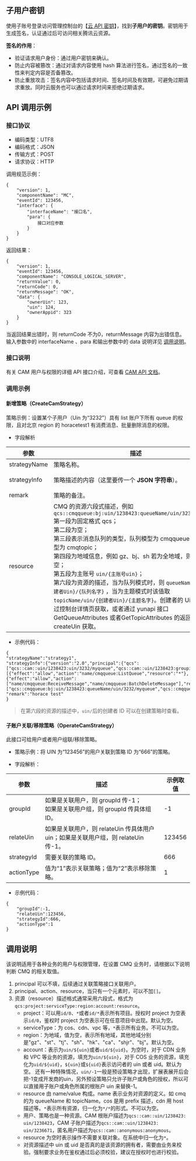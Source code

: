 ## 子用户密钥
使用子账号登录访问管理控制台的【[云 API 密钥](https://console.cloud.tencent.com/capi)】，找到**子用户的密钥**。密钥用于生成签名，认证通过后可访问相关腾讯云资源。

**签名的作用**：
- 验证请求用户身份：通过用户密钥来确认。
- 防止内容被篡改：通过对请求内容使用 hash 算法进行签名，通过签名的一致性来判定内容是否备篡改。
- 防止重放攻击：签名内容中包括请求时间、签名时间及有效期，可避免过期请求重放。同时云服务也可以通过请求时间来拒绝过期请求。


## API 调用示例
### 接口协议
- 编码类型：UTF8
- 编码格式：JSON
- 传输方式：POST
- 请求协议：HTTP

调用规范示例：
```
{
	"version": 1,
	"componentName": "MC",
	"eventId": 123456,
	"interface": {
		"interfaceName": "接口名",
		"para": {
			接口对应参数
		}
	}
}
```

返回结果：
```
{
	"version": 1,
	"eventId": 123456,
	"componentName": "CONSOLE_LOGICAL_SERVER",
	"returnValue": 0,
	"returnCode": 0,
	"returnMessage": "OK",
	"data": {
		"ownerUin": 123,
		"uin": 124,
		"ownerAppid": 323
	}
}
```
当返回结果出错时，则 returnCode 不为0，returnMessage 内容为出错信息。
输入参数中的 interfaceName 、para 和输出参数中的 data 说明详见 [调用说明](#调用说明)。

### 接口说明
有关 CAM 用户与权限的详细 API 接口介绍，可查看 [ CAM API 文档](https://intl.cloud.tencent.com/document/product/598/32222)。

### 调用示例
#### 新增策略（CreateCamStrategy）
策略示例：设置某个子用户（Uin 为“3232”）具有 list 账户下所有 queue 的权限，且对北京 region 的 horacetest1 有消费消息、批量删除消息的权限。

- 字段解析

| 参数 | 描述 | 示例取值 |
|---------|---------|---------|
| strategyName | 策略名称。 | strategy1 |
| strategyInfo | 策略描述的内容（这里要传一个 **JSON 字符串**）。 | 见 [示例代码](#示例代码1) |
| remark | 策略的备注。 | hello test |
| resource | CMQ 的资源六段式描述，例如`qcs::cmqqueue:bj:uin/1238423:queueName/uin/3232/myqueue`<br>第一段为固定格式 qcs；<br>第二段为空；<br>第三段表示消息队列的类型，队列模型为 cmqqueue，主题模型为 cmqtopic；<br>第四段为地域信息，例如 gz、bj、sh 若为全地域，则设置为空；<br>第五段为主账号 `uin/{主账号uin}`；<br>第六段为资源的描述，当为队列模式时，则 `queueName/uin/{创建者Uin}/{队列名字}` ，当为主题模式时该值取 `topicName/uin/{创建者Uin}/{主题名字}`。创建者的 Uin 可以通过控制台详情页获取，或者通过 yunapi 接口 GetQueueAttributes 或者GetTopicAttributes 的返回值 createUin 获取。|* |

- 示例代码：<span id="示例代码1"></span>
```
{
"strategyName":"strategy1",
"strategyInfo":{"version":"2.0","principal":{"qcs":["qcs::cam::uin/1238423:uin/3232/myqueue","qcs::cam::uin/1238423:groupid/13"]},"statement":[{"effect":"allow","action":"name/cmqqueue:ListQueue","resource":"*"},{"effect":"allow","action":["name/cmqqueue:ReceiveMessage","name/cmqqueue:BatchDeleteMessage"],"resource":["qcs::cmqqueue:bj:uin/1238423:queueName/uin/3232/myqueue","qcs::cmqqueue:bj:uin/1238423:queueName/uin/3232/*"]}]},
"remark":"horace test"
}
```
>在第六段的资源的描述中，`uin/`后的创建者 ID 可以在创建策略时查看。

 <!--![](https://main.qcloudimg.com/raw/c6d7be9b98c8021d1ffc2fac6e4d2522.png)-->

#### 子账户关联/移除策略（OperateCamStrategy）
此接口可给用户或者用户组联/移除策略。

- 策略示例：将 UIN 为“123456”的用户关联到策略 ID 为“666”的策略。

- 字段解析：

| 参数 | 描述 | 示例取值 |
|---------|---------|---------|
| groupId | 如果是关联用户，则 groupId 传-1；<br>如果是关联用户组，则 groupId 传具体组 ID。 |  -1 |
| relateUin | 如果是关联用户，则 relateUin 传具体用户 uin；如果是关联用户组，则 relateUin 传-1。 | 123456 |
| strategyId | 需要关联的策略 ID。 | 666 |
| actionType | 值为“1”表示关联策略；值为“2”表示移除策略。 | 1 |

- 示例代码：
```
{
	"groupId":-1,
	"relateUin":123456,
	"strategyId":666,
	"actionType":1
}
```


## 调用说明<span id="调用说明"></span>
该说明适用于各种业务的用户与权限管理，在设置 CMQ 业务时，请根据以下说明判断 CMQ 的相关取值。
1. principal 可以不填，后续通过关联策略接口关联用户。
2. principal、action、resource，当只有一个元素时，可以不加`[]`。
3. 资源（resource）描述格式通常采用六段式，格式为`qcs:project:serviceType:region:account:resource`。
	- project：可以用`id/0`、`*`或者`id/*`表示所有项目。授权时 project 为空表示`id/0`，鉴权时 project 为空表示可在任意项目中出现。默认为空。
	- serviceType：为 cos、cdn、vpc 等，`*`表示所有业务。不可以为空。
	- region：为地域，值为空，表示所有地域，其他地域分别是"gz"、"st"、"tj"、"sh"、"hk"、"ca"、"shjr"、"bj"。默认为空。
	- account：表示为`uin/${uin}`或者`uid/${uid}`。为空时，对于 CDN 业务和 VPC 等业务的资源，填充为`uin/${uin}`，对于 COS 业务的资源，填充化为`uid/${uid}`，`${uin}`或`${uid}`表示访问者的 uin 或者 uid。默认为空。
	还有一种特殊情况，`uin/-1`一般是预设策略才出现，扩展表展开后会把-1变成开发商的uin，另外预设策略只允许子账户或角色的授权，所以可以直接用子账户或角色所属的根账户 uin 来替换-1。
	- resource 由 name/value 构成。name 表示业务对资源的定义。如 cmq 的为 queueName 和 topicName。cos 是用 prefix 描述，cdn 用 host 描述等。`*`表示所有资源，归一化为`*/*`的形式。不可以为空。
	- 用户、策略也是一种资源。CAM 根账户描述为`qcs::cam::uin/1238423: uin/1238423`，CAM 子账户描述为`qcs::cam::uin/1238423: uin/3236671`，匿名用户描述为`qcs::cam::anonymous:anonymous`。
	- resource 为空时表示操作不需要关联对象。在系统中归一化为`*`。
	- 对资源描述中 uin 或 uid 是否真的是该资源的拥有者，需要由业务来校验。强制要求业务在鉴权通过后必须校验，建议在授权时也进行校验。 
        
